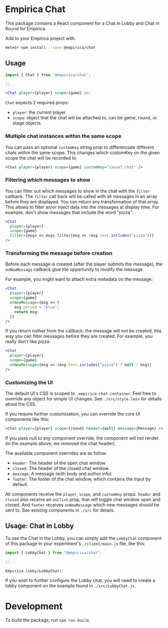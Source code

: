 # Empirica Chat

This package contains a React component for a Chat in Lobby and Chat in Round
for Empirica.

Add to your Empirica project with:

```sh
meteor npm install --save @empirica/chat
```

## Usage

```jsx
import { Chat } from "@empirica/chat";

//...

<Chat player={player} scope={game} />;
```

`Chat` expects 2 required props:

- `player`: the current player
- `scope`: object that the chat will be attached to, can be game, round, or
  stage objects.

### Multiple chat instances within the same scope

You can pass an optional `customKey` string prop to differenciate different chats
within the same scope. This changes which customKey on the given scope the chat will
be recorded to.

```jsx
<Chat player={player} scope={game} customKey="casual_chat" />
```

### Filtering which messages to show

You can filter out which messages to show in the chat with the `filter`
callback. The `filter` call back will be called with all messages in an array
before they are displayed. You can return any transformation of that array. This
allows to filter an/or inject data into the messages at display time. For
example, don't show messages that include the word "pizza":

```jsx
<Chat
  player={player}
  scope={game}
  filter={msgs => msgs.filter(msg => !msg.text.includes("pizza"))}
/>
```

### Transforming the message before creation

Before each message is created (after the player submits the message), the
`onNewMessage` callback give the oppertunity to modify the message.

For example, you might want to attach extra metadata on the message:

```jsx
<Chat
  player={player}
  scope={game}
  onNewMessage={msg => {
    msg.period = "blue";
    return msg;
  }}
/>
```

If you return nother from the callback, the message will not be created, this
way you can filter messages before they are created. For example, you really
don't like pizza:

```jsx
<Chat
  player={player}
  scope={game}
  onNewMessage={msg => (msg.text.includes("pizza") ? null : msg)}
/>
```

### Customizing the UI

The default UI's CSS is scoped to `.empirica-chat-container`. Feel free to
override any object for simple UI changes. See `./src/style.less` for details
about the CSS.

If you require further customization, you can override the core UI components
like this:

```jsx
<Chat player={player} scope={round} header={null} message={Message} />
```

If you pass null to any component override, the component will not render (in
the example above, we removed the chat header).

The available component overrides are as follow:

- `header`: The header of the open chat window.
- `closed`: The header of the closed chat window.
- `message`: A message (with body and author info)
- `footer`: The footer of the chat window, which contains the input by default.

All components receive the `player`, `scope`, and `customKey` props. `header` and
`closed` also receive an `onClick` prop, that will toggle chat window open and
closed. And `footer` receives `onNewMessage` which new messages should be sent
to. See existing components in `./src` for details.

## Usage: Chat in Lobby

To use the Chat in the Lobby, you can simply add the `LobbyChat` component of
this package in your experiment's `./client/main.js` file, like this:

```js
import { LobbyChat } from "@empirica/chat";

//...

Empirica.lobby(LobbyChat);
```

If you wish to further configure the Lobby chat, you will need to create a lobby
component on the example found in `./src/LobbyChat.js`.

# Development

To build the package, run `npm run build`.
